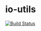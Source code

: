 # io-utils

[![Build Status](https://travis-ci.org/jjYBdx4IL/misc.png?branch=master)](https://travis-ci.org/jjYBdx4IL/misc)

